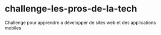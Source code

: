# challenge-les-pros-de-la-tech
Challenge pour apprendre a développer de sites web et des applications mobiles 
